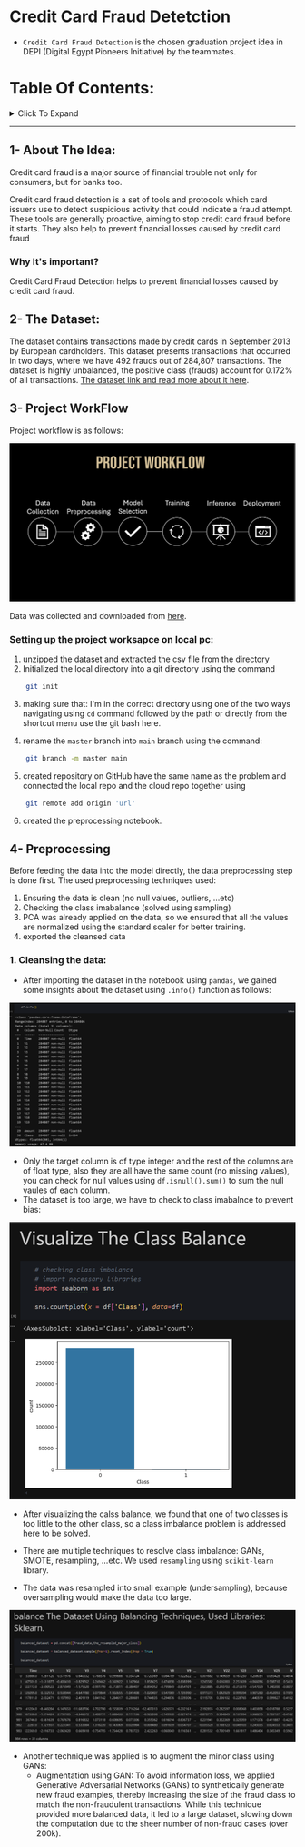 # Credit Card Fraud Detetction

- `Credit Card Fraud Detection` is the chosen graduation project idea in DEPI (Digital Egypt Pioneers Initiative) by the teammates.
  
# Table Of Contents:

<Details><summary> Click To Expand</summary>

1. [About The Idea](#1--about-the-idea)
2. [The Dataset](#2--the-dataset)
3. [Project WorkFlow](#3--project-workflow)
4. [Data Preprocessing]()
5. [Model Selection And Training]()
6. [Inference And Evaluation]()
7. [Model Deployment]()
8. [Workflow]()
9.  [Acknowledgements]()

</Details>

----

## 1- About The Idea:

Credit card fraud is a major source of financial trouble not only for consumers, but for banks too. 

Credit card fraud detection is a set of tools and protocols which card issuers use to detect suspicious activity that could indicate a fraud attempt. These tools are generally proactive, aiming to stop credit card fraud before it starts. They also help to prevent financial losses caused by credit card fraud

### Why It's important?

Credit Card Fraud Detection helps to prevent financial losses caused by credit card fraud.

## 2- The Dataset:

The dataset contains transactions made by credit cards in September 2013 by European cardholders.
This dataset presents transactions that occurred in two days, where we have 492 frauds out of 284,807 transactions. The dataset is highly unbalanced, the positive class (frauds) account for 0.172% of all transactions. [The dataset link and read more about it here](https://www.kaggle.com/datasets/mlg-ulb/creditcardfraud).

## 3- Project WorkFlow

Project workflow is as follows:

![Project Workflow](/project%20workflow.png)

Data was collected and downloaded from [here](https://www.kaggle.com/datasets/mlg-ulb/creditcardfraud).

### Setting up the project worksapce on local pc:

1.  unzipped the dataset and extracted the csv file from the directory
2. Initialized the local directory into a git directory using the command 

```sh
    git init
```

3. making sure that: I'm in the correct directory using one of the two ways navigating using `cd` command followed by the path or directly from the shortcut menu use the git bash here.

4. rename the `master` branch into `main` branch using the command:
   
```sh
    git branch -m master main
```

5. created repository on GitHub have the same name as the problem and connected the local repo and the cloud repo together using 
```sh
    git remote add origin 'url' 
```
6. created the preprocessing notebook.

## 4- Preprocessing

Before feeding the data into the model directly, the data preprocessing step is done first. The used preprocessing techniques used:

1. Ensuring the data is clean (no null values, outliers, ...etc)
2. Checking the class imabalance (solved using sampling)
3. PCA was already applied on the data, so we ensured that all the values are normalized using the standard scaler for better training.
4. exported the cleansed data

### 1. Cleansing the data:
   
   - After importing the dataset in the notebook using `pandas`, we gained some insights about the dataset using `.info()` function as follows:
    
   ![dataset insights](/images/data%20insights.png) 

   - Only the target column is of type integer and the rest of the columns are of float type, also they are all have the same count (no missing values), you can check for null values using `df.isnull().sum()` to sum the null vaules of each column.
   - The dataset is too large, we have to check to class imabalnce to prevent bias:
   

   ![class imabalance](/images/class%20imbalance.png)


   - After visualizing the calss balance, we found that one of two classes is too little to the other class, so a class imbalance problem is addressed here to be solved.
   
   - There are multiple techniques to resolve class imbalance: GANs, SMOTE, resampling, ...etc. We used `resampling` using `scikit-learn` library.
   - The data was resampled into small example (undersampling), because oversampling would make the data too large.

   ![resampling](images/resampling.png) 

  - Another technique was applied is to augment the minor class using GANs:
    - Augmentation using GAN: To avoid information loss, we applied Generative Adversarial Networks (GANs) to synthetically generate new fraud examples, thereby increasing the size of the fraud class to match the non-fraudulent transactions. While this technique provided more balanced data, it led to a large dataset, slowing down the computation due to the sheer number of non-fraud cases (over 200k).








